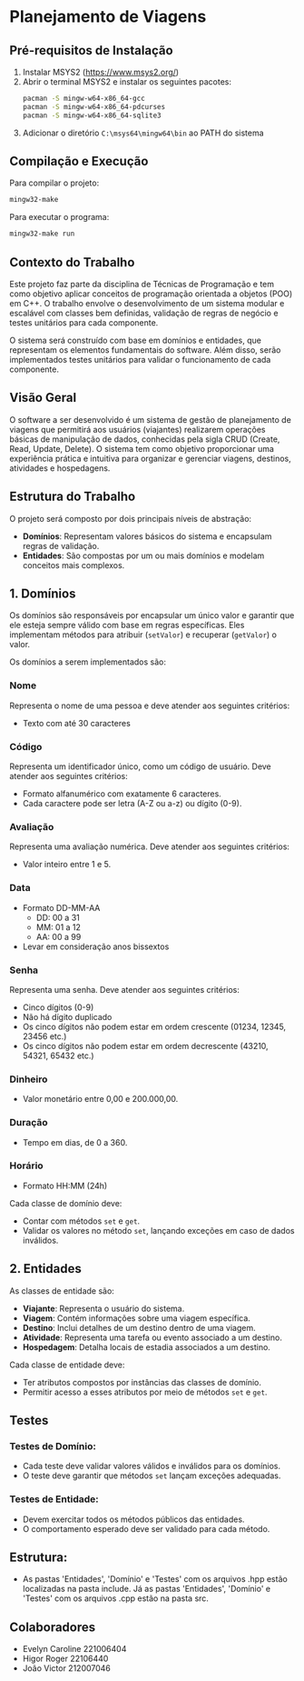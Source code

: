 # Planejamento de Viagens

## Pré-requisitos de Instalação
1. Instalar MSYS2 (https://www.msys2.org/)
2. Abrir o terminal MSYS2 e instalar os seguintes pacotes:
   ```bash
   pacman -S mingw-w64-x86_64-gcc
   pacman -S mingw-w64-x86_64-pdcurses
   pacman -S mingw-w64-x86_64-sqlite3
   ```
3. Adicionar o diretório `C:\msys64\mingw64\bin` ao PATH do sistema

## Compilação e Execução
Para compilar o projeto:
```bash
mingw32-make
```

Para executar o programa:
```bash
mingw32-make run
```

## Contexto do Trabalho
Este projeto faz parte da disciplina de Técnicas de Programação e tem como objetivo aplicar conceitos de programação orientada a objetos (POO) em C++. O trabalho envolve o desenvolvimento de um sistema modular e escalável com classes bem definidas, validação de regras de negócio e testes unitários para cada componente.

O sistema será construído com base em domínios e entidades, que representam os elementos fundamentais do software. Além disso, serão implementados testes unitários para validar o funcionamento de cada componente.

## Visão Geral
O software a ser desenvolvido é um sistema de gestão de planejamento de viagens que permitirá aos usuários (viajantes) realizarem operações básicas de manipulação de dados, conhecidas pela sigla CRUD (Create, Read, Update, Delete). O sistema tem como objetivo proporcionar uma experiência prática e intuitiva para organizar e gerenciar viagens, destinos, atividades e hospedagens.

## Estrutura do Trabalho
O projeto será composto por dois principais níveis de abstração:

- **Domínios**: Representam valores básicos do sistema e encapsulam regras de validação.
- **Entidades**: São compostas por um ou mais domínios e modelam conceitos mais complexos.

## 1. Domínios

Os domínios são responsáveis por encapsular um único valor e garantir que ele esteja sempre válido com base em regras específicas. Eles implementam métodos para atribuir (`setValor`) e recuperar (`getValor`) o valor.

Os domínios a serem implementados são:

### Nome
Representa o nome de uma pessoa e deve atender aos seguintes critérios:

- Texto com até 30 caracteres

### Código
Representa um identificador único, como um código de usuário. Deve atender aos seguintes critérios:

- Formato alfanumérico com exatamente 6 caracteres.
- Cada caractere pode ser letra (A-Z ou a-z) ou dígito (0-9).

### Avaliação
Representa uma avaliação numérica. Deve atender aos seguintes critérios:

- Valor inteiro entre 1 e 5.

### Data
- Formato DD-MM-AA
    - DD: 00 a 31
    - MM: 01 a 12
    - AA: 00 a 99
- Levar em consideração anos bissextos

### Senha
Representa uma senha. Deve atender aos seguintes critérios:

- Cinco dígitos (0-9)
- Não há dígito duplicado
- Os cinco dígitos não podem estar em ordem crescente (01234, 12345, 23456 etc.)
- Os cinco dígitos não podem estar em ordem decrescente (43210, 54321, 65432 etc.)

### Dinheiro
- Valor monetário entre 0,00 e 200.000,00.

### Duração
- Tempo em dias, de 0 a 360.

### Horário
- Formato HH:MM (24h)

Cada classe de domínio deve:

- Contar com métodos `set` e `get`.
- Validar os valores no método `set`, lançando exceções em caso de dados inválidos.

## 2. Entidades
As classes de entidade são:

- **Viajante**: Representa o usuário do sistema.
- **Viagem**: Contém informações sobre uma viagem específica.
- **Destino**: Inclui detalhes de um destino dentro de uma viagem.
- **Atividade**: Representa uma tarefa ou evento associado a um destino.
- **Hospedagem**: Detalha locais de estadia associados a um destino.

Cada classe de entidade deve:

- Ter atributos compostos por instâncias das classes de domínio.
- Permitir acesso a esses atributos por meio de métodos `set` e `get`.

## Testes
### Testes de Domínio:
- Cada teste deve validar valores válidos e inválidos para os domínios.
- O teste deve garantir que métodos `set` lançam exceções adequadas.

### Testes de Entidade:
- Devem exercitar todos os métodos públicos das entidades.
- O comportamento esperado deve ser validado para cada método.

## Estrutura:
- As pastas 'Entidades', 'Domínio' e 'Testes' com os arquivos .hpp estão localizadas na pasta include. Já as pastas 'Entidades', 'Domínio' e 'Testes' com os arquivos .cpp estão na pasta src.

## Colaboradores
- Evelyn Caroline 221006404
- Higor Roger 22106440
- João Victor 212007046
